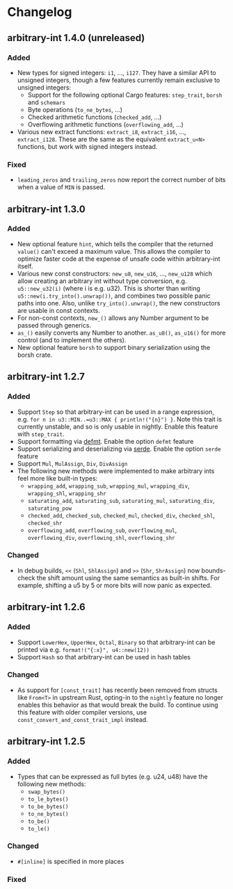 # Changelog

## arbitrary-int 1.4.0 (unreleased)

### Added

- New types for signed integers: `i1`, ..., `i127`. They have a similar API to unsigned integers, though a few
  features currently remain exclusive to unsigned integers:
    * Support for the following optional Cargo features: `step_trait`, `borsh` and `schemars`
    * Byte operations (`to_ne_bytes`, ...)
    * Checked arithmetic functions (`checked_add`, ...)
    * Overflowing arithmetic functions (`overflowing_add`, ...)
- Various new extract functions: `extract_i8`, `extract_i16`, ..., `extract_i128`. These are the same as the
  equivalent `extract_u<N>` functions, but work with signed integers instead.

### Fixed

- `leading_zeros` and `trailing_zeros` now report the correct number of bits when a value of `MIN` is passed.

## arbitrary-int 1.3.0

### Added

- New optional feature `hint`, which tells the compiler that the returned `value()` can't exceed a maximum value. This
  allows the compiler to optimize faster code at the expense of unsafe code within arbitrary-int itself.
- Various new const constructors: `new_u8`, `new_u16`, ..., `new_u128` which allow creating an arbitrary int without
  type conversion, e.g. `u5::new_u32(i)` (where i is e.g. u32). This is shorter than writing
  `u5::new(i.try_into().unwrap())`,
  and combines two possible panic paths into one. Also, unlike `try_into().unwrap()`, the new constructors are usable in
  const contexts.
- For non-const contexts, `new_()` allows any Number argument to be passed through generics.
- `as_()` easily converts any Number to another. `as_u8()`, `as_u16()` for more control (and to implement the others).
- New optional feature `borsh` to support binary serialization using the borsh crate.

## arbitrary-int 1.2.7

### Added

- Support `Step` so that arbitrary-int can be used in a range expression, e.g.
  `for n in u3::MIN..=u3::MAX { println!("{n}") }`. Note this trait is currently unstable, and so is only usable in
  nightly. Enable this feature with `step_trait`.
- Support formatting via [defmt](https://crates.io/crates/defmt). Enable the option `defmt` feature
- Support serializing and deserializing via [serde](https://crates.io/crates/serde). Enable the option `serde` feature
- Support `Mul`, `MulAssign`, `Div`, `DivAssign`
- The following new methods were implemented to make arbitrary ints feel more like built-in types:
    * `wrapping_add`, `wrapping_sub`, `wrapping_mul`, `wrapping_div`, `wrapping_shl`, `wrapping_shr`
    * `saturating_add`, `saturating_sub`, `saturating_mul`, `saturating_div`, `saturating_pow`
    * `checked_add`, `checked_sub`, `checked_mul`, `checked_div`, `checked_shl`, `checked_shr`
    * `overflowing_add`, `overflowing_sub`, `overflowing_mul`, `overflowing_div`, `overflowing_shl`, `overflowing_shr`

### Changed

- In debug builds, `<<` (`Shl`, `ShlAssign`) and `>>` (`Shr`, `ShrAssign`) now bounds-check the shift amount using the
  same semantics as built-in shifts. For example, shifting a u5 by 5 or more bits will now panic as expected.

## arbitrary-int 1.2.6

### Added

- Support `LowerHex`, `UpperHex`, `Octal`, `Binary` so that arbitrary-int can be printed via e.g.
  `format!("{:x}", u4::new(12))`
- Support `Hash` so that arbitrary-int can be used in hash tables

### Changed

- As support for `[const_trait]` has recently been removed from structs like `From<T>` in upstream Rust, opting-in to
  the `nightly` feature no longer enables this behavior as that would break the build. To continue using this feature
  with older compiler versions, use `const_convert_and_const_trait_impl` instead.

## arbitrary-int 1.2.5

### Added

- Types that can be expressed as full bytes (e.g. u24, u48) have the following new methods:
    * `swap_bytes()`
    * `to_le_bytes()`
    * `to_be_bytes()`
    * `to_ne_bytes()`
    * `to_be()`
    * `to_le()`

### Changed

- `#[inline]` is specified in more places

### Fixed
